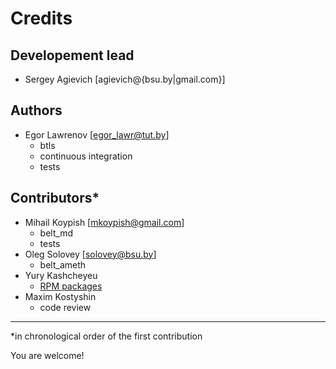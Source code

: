 Credits
=======

Developement lead
-----------------

- Sergey Agievich [agievich@{bsu.by|gmail.com}] 

Authors
-------

- Egor Lawrenov [egor_lawr@tut.by]
  - btls
  - continuous integration
  - tests

Contributors*
------------

- Mihail Koypish [mkoypish@gmail.com] 
  - belt_md
  - tests
- Oleg Solovey [solovey@bsu.by] 
  - belt_ameth
- Yury Kashcheyeu
  - [RPM packages](https://copr.fedorainfracloud.org/coprs/kashcheyeu/bee2evp/)
- Maxim Kostyshin
  - code review

---
*in chronological order of the first contribution

You are welcome!

